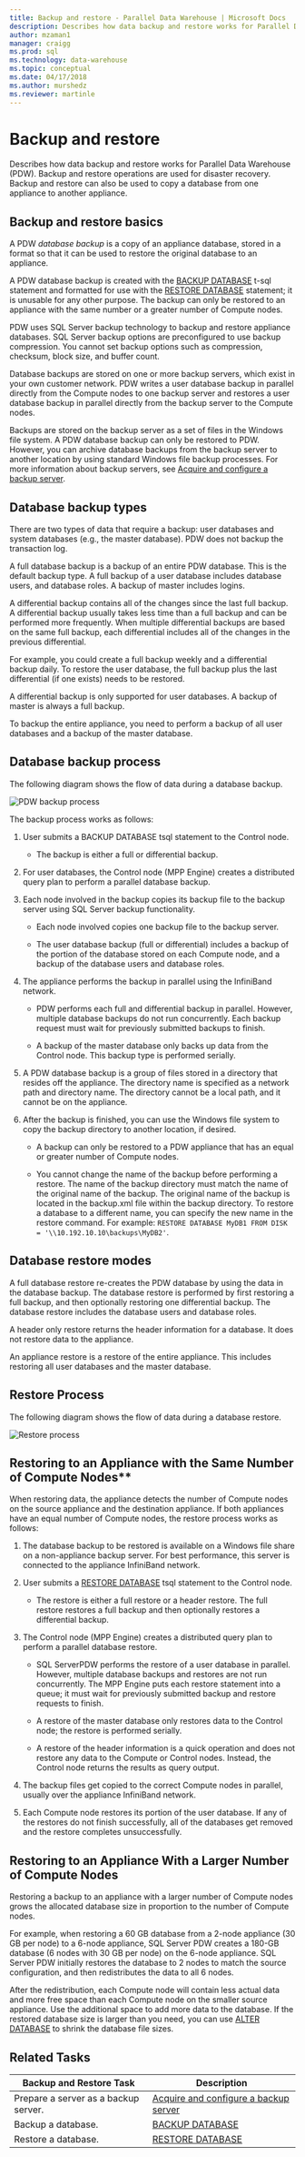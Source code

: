 ```yaml
---
title: Backup and restore - Parallel Data Warehouse | Microsoft Docs
description: Describes how data backup and restore works for Parallel Data Warehouse (PDW). Backup and restore operations are used for disaster recovery. Backup and restore can also be used to copy a database from one appliance to another appliance.  
author: mzaman1 
manager: craigg
ms.prod: sql
ms.technology: data-warehouse
ms.topic: conceptual
ms.date: 04/17/2018
ms.author: murshedz
ms.reviewer: martinle
---
```


# Backup and restore
Describes how data backup and restore works for Parallel Data Warehouse (PDW). Backup and restore operations are used for disaster recovery. Backup and restore can also be used to copy a database from one appliance to another appliance.  
    
## <a name="BackupRestoreBasics"></a>Backup and restore basics  
A PDW *database backup* is a copy of an appliance database, stored in a format so that it can be used to restore the original database to an appliance.  
  
A PDW database backup is created with the [BACKUP DATABASE](../t-sql/statements/backup-database-parallel-data-warehouse.md) t-sql statement and formatted for use with the [RESTORE DATABASE](../t-sql/statements/restore-database-parallel-data-warehouse.md) statement; it is unusable for any other purpose. The backup can only be restored to an appliance with the same number or a greater number of Compute nodes.  
  
<!-- MISSING LINKS

The [master database](master-database.md) is a SMP SQL Server database. It is backed up with the BACKUP DATABASE statement. To restore master, use the [Restore the Master Database](configuration-manager-restore-master-database.md) page of the Configuration Manager tool.  

-->
  
PDW uses SQL Server backup technology to backup and restore appliance databases. SQL Server backup options are preconfigured to use backup compression. You cannot set backup options such as compression, checksum, block size, and buffer count.  
  
Database backups are stored on one or more backup servers, which exist in your own customer network.  PDW writes a user database backup in parallel directly from the Compute nodes to one backup server and restores a user database backup in parallel directly from the backup server to the Compute nodes.  
  
Backups are stored on the backup server as a set of files in the Windows file system. A PDW database backup can only be restored to PDW. However, you can archive database backups from the backup server to another location by using standard Windows file backup processes. For more information about backup servers, see [Acquire and configure a backup server](acquire-and-configure-backup-server.md).  
  
## <a name="BackupTypes"></a>Database backup types  
There are two types of data that require a backup: user databases and system databases (e.g., the master database). PDW does not backup the transaction log.  
  
A full database backup is a backup of an entire  PDW database. This is the default backup type. A full backup of a user database includes database users, and database roles. A backup of master includes logins.  
  
A differential backup contains all of the changes since the last full backup. A differential backup usually takes less time than a full backup and can be performed more frequently. When multiple differential backups are based on the same full backup, each differential includes all of the changes in the previous differential.  
  
For example, you could create a full backup weekly and a differential backup daily. To restore the user database, the full backup plus the last differential (if one exists) needs to be restored.  
  
A differential backup is only supported for user databases. A backup of master is always a full backup.  
  
To backup the entire appliance, you need to perform a backup of all user databases and a backup of the master database.  
  
## <a name="BackupProc"></a>Database backup process  
The following diagram shows the flow of data during a database backup.  
  
![PDW backup process](media/backup-process.png "PDW backup process")  
  
The backup process works as follows:  
  
1.  User submits a BACKUP DATABASE tsql statement to the Control node.  
  
    -   The backup is either a full or differential backup.  
  
2.  For user databases, the Control node (MPP Engine) creates a distributed query plan to perform a parallel database backup.  
  
3.  Each node involved in the backup copies its backup file to the backup server using SQL Server backup functionality.  
  
    -   Each node involved copies one backup file to the backup server.  
  
    -   The user database backup (full or differential) includes a backup of the portion of the database stored on each Compute node, and a backup of the database users and database roles.  
  
4.  The appliance performs the backup in parallel using the InfiniBand network.  
  
    -   PDW performs each full and differential backup in parallel. However, multiple database backups do not run concurrently. Each backup request must wait for previously submitted backups to finish.  
  
    -   A backup of the master database only backs up data from the Control node. This backup type is performed serially.  
  
5.  A PDW database backup is a group of files stored in a directory that resides off the appliance. The directory name is specified as a network path and directory name. The directory cannot be a local path, and it cannot be on the appliance.  
  
6.  After the backup is finished, you can use the Windows file system to copy the backup directory to another location, if desired.  
  
    -   A backup can only be restored to a PDW appliance that has an equal or greater number of Compute nodes.  
  
    -   You cannot change the name of the backup before performing a restore. The name of the backup directory must match the name of the original name of the backup. The original name of the backup is located in the backup.xml file within the backup directory. To restore a database to a different name, you can specify the new name in the restore command. For example: `RESTORE DATABASE MyDB1 FROM DISK = ꞌ\\10.192.10.10\backups\MyDB2ꞌ`.  
  
## <a name="RestoreModes"></a>Database restore modes  
A full database restore re-creates the PDW database by using the data in the database backup. The database restore is performed by first restoring a full backup, and then optionally restoring one differential backup. The database restore includes the database users and database roles.  
  
A header only restore returns the header information for a database. It does not restore data to the appliance.  
  
An appliance restore is a restore of the entire appliance. This includes restoring all user databases and the master database.  
  
## <a name="RestoreProc"></a>Restore Process  
The following diagram shows the flow of data during a database restore.  
  
![Restore process](media/restore-process.png "Restore process")  
  
## Restoring to an Appliance with the Same Number of Compute Nodes**  
  
When restoring data, the appliance detects the number of Compute nodes on the source appliance and the destination appliance. If both appliances have an equal number of Compute nodes, the restore process works as follows:  
  
1.  The database backup to be restored is available on a Windows file share on a non-appliance backup server. For best performance, this server is connected to the appliance InfiniBand network.  
  
2.  User submits a [RESTORE DATABASE](../t-sql/statements/restore-database-parallel-data-warehouse.md) tsql statement to the Control node.  
  
    -   The restore is either a full restore or a header restore. The full restore restores a full backup and then optionally restores a differential backup.  
  
3.  The Control node (MPP Engine) creates a distributed query plan to perform a parallel database restore.  
  
    -   SQL ServerPDW performs the restore of a user database in parallel. However, multiple database backups and restores are not run concurrently. The MPP Engine puts each restore statement into a queue; it must wait for previously submitted backup and restore requests to finish.  
  
    -   A restore of the master database only restores data to the Control node; the restore is performed serially.  
  
    -   A restore of the header information is a quick operation and does not restore any data to the Compute or Control nodes. Instead, the Control node returns the results as query output.  
  
4.  The backup files get copied to the correct Compute nodes in parallel, usually over the appliance InfiniBand network.  
  
5.  Each Compute node restores its portion of the user database. If any of the restores do not finish successfully, all of the databases get removed and the restore completes unsuccessfully.  
  
## Restoring to an Appliance With a Larger Number of Compute Nodes  
  
Restoring a backup to an appliance with a larger number of Compute nodes grows the allocated database size in proportion to the number of Compute nodes.  
  
For example, when restoring a 60 GB database from a 2-node appliance (30 GB per node) to a 6-node appliance, SQL Server PDW creates a 180-GB database (6 nodes with 30 GB per node) on the 6-node appliance. SQL Server PDW initially restores the database to 2 nodes to match the source configuration, and then redistributes the data to all 6 nodes.  
  
After the redistribution, each Compute node will contain less actual data and more free space than each Compute node on the smaller source appliance. Use the additional space to add more data to the database. If the restored database size is larger than you need, you can use [ALTER DATABASE](../t-sql/statements/alter-database-transact-sql.md?tabs=sqlpdw) to shrink the database file sizes.  
  
## Related Tasks  
  
|Backup and Restore Task|Description|  
|---------------------------|---------------|  
|Prepare a server as a backup server.|[Acquire and configure a backup server ](acquire-and-configure-backup-server.md)|  
|Backup a database.|[BACKUP DATABASE](../t-sql/statements/backup-database-parallel-data-warehouse.md)|  
|Restore a database.|[RESTORE DATABASE](../t-sql/statements/restore-database-parallel-data-warehouse.md)|    
<!-- MISSING LINKS
|Create a disaster recovery plan.|[Create a Disaster Recovery Plan](create-disaster-recovery-plan.md)|
|Restore the master database.|To restore the master database, use the [Restore the master database](configuration-manager-restore-master-database.md) page in the Configuration Manager tool.| 
|Copy a database from one appliance to another appliance.|[Copy a PDW database to another appliance](copy-pdw-database-to-another-appliance.md).|  
|Monitor backups and restores.|[Monitor backups and restores](monitor-backup-and-restore.md)|  
-->

